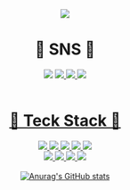 <div align=center>
	<img src="https://capsule-render.vercel.app/api?type=waving&color=0:9266CC,100:9266CC&&height=210&section=header&text=Si%20Eun%20Github!&fontSize=80&fontColor=ffffff" />	
  
# 🎺 SNS 🎺
<img src="https://img.shields.io/badge/velog-20C997?style=flat&logo=velog&logoColor=white"/> <a href="https://github.com/poemsilver"><img src="https://img.shields.io/badge/GitHub-181717?style=flat&logo=GitHub&logoColor=white"/><a href="https://github.com/poemsilver"> <a href="https://www.instagram.com/poemsilver99"><img src="https://img.shields.io/badge/Instagram-E4405F?style=flat&logo=GitHub&logoColor=white"/><a href="https://www.instagram.com/poemsilver99"> <img src="https://img.shields.io/badge/Gmail-EA4335?style=flat&logo=Gmail&logoColor=white"/>
<br>
<br>
# 🎨 Teck Stack 🎨
<img src="https://img.shields.io/badge/Python-3776AB?style=flat&logo=Python&logoColor=white"/> <img src="https://img.shields.io/badge/C-A8B9CC?style=flat&logo=C&logoColor=white"/> <img src="https://img.shields.io/badge/AWS-232F3E?style=flat&logo=Amazon AWS&logoColor=white"/> <img src="https://img.shields.io/badge/PHP-777BB4?style=flat&logo=PHP&logoColor=white"/>
<img src="https://img.shields.io/badge/Apache-D22128?style=flat&logo=Apache&logoColor=white"/> 
<br>
<img src="https://img.shields.io/badge/PyCharm-000000?style=flat&logo=PyCharm&logoColor=white"/> 
<img src="https://img.shields.io/badge/Visual Studio Code-007ACC?style=flat&logo=Visual Studio Code&logoColor=white"/>
<img src="https://img.shields.io/badge/Jenkins-D24939?style=flat&logo=Jenkins&logoColor=white"/> 
<img src="https://img.shields.io/badge/PTC-68BC71?style=flat&logo=PTC&logoColor=white"/>
<br>
<br>
[![Anurag's GitHub stats](https://github-readme-stats.vercel.app/api?username=poemsilver)](https://github.com/poemsilver/github-readme-stats)

